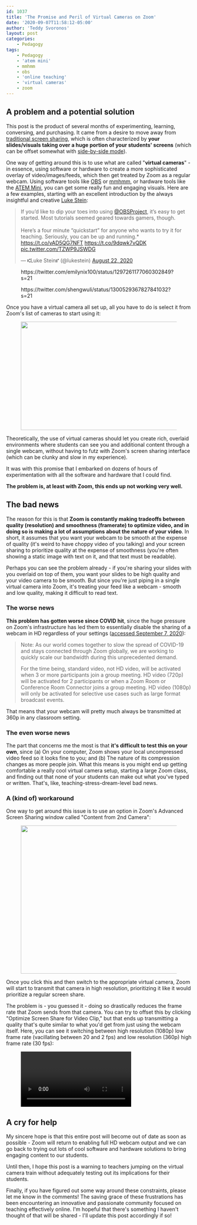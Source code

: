 ```yaml
---
id: 1037
title: 'The Promise and Peril of Virtual Cameras on Zoom'
date: '2020-09-07T11:58:12-05:00'
author: 'Teddy Svoronos'
layout: post
categories:
    - Pedagogy
tags:
    - Pedagogy
    - 'atem mini'
    - mmhmm
    - obs
    - 'online teaching'
    - 'virtual cameras'
    - zoom
---
```


<!-- wp:jetpack/markdown {"source":"## A problem and a potential solution\n\nThis post is the product of several months of experimenting, learning, conversing, and purchasing. It came from a desire to move away from [traditional screen sharing](https://twitter.com/tedsvo/status/1286299229116301314?s=21), which is often characterized by **your slides/visuals taking over a huge portion of your students' screens** (which can be offset somewhat with [side-by-side mode](https://support.zoom.us/hc/en-us/articles/115004802843-Side-by-side-Mode-for-screen-sharing)).\n\nOne way of getting around this is to use what are called \u0022**virtual cameras**\u0022 - in essence, using software or hardware to create a more sophisticated overlay of video/images/feeds, which then get treated by Zoom as a regular webcam. Using software tools like [OBS](https://obsproject.com) or [mmhmm](https://www.mmhmm.app), or hardware tools like the [ATEM Mini](https://www.blackmagicdesign.com/products/atemmini), you can get some really fun and engaging visuals. Here are a few examples, starting with an excellent introduction by the always insightful and creative [Luke Stein](https://twitter.com/lukestein/status/1297306413358866433):\n"} -->
<div class="wp-block-jetpack-markdown"><h2>A problem and a potential solution</h2>
<p>This post is the product of several months of experimenting, learning, conversing, and purchasing. It came from a desire to move away from <a href="https://twitter.com/tedsvo/status/1286299229116301314?s=21">traditional screen sharing</a>, which is often characterized by <strong>your slides/visuals taking over a huge portion of your students' screens</strong> (which can be offset somewhat with <a href="https://support.zoom.us/hc/en-us/articles/115004802843-Side-by-side-Mode-for-screen-sharing">side-by-side mode</a>).</p>
<p>One way of getting around this is to use what are called &quot;<strong>virtual cameras</strong>&quot; - in essence, using software or hardware to create a more sophisticated overlay of video/images/feeds, which then get treated by Zoom as a regular webcam. Using software tools like <a href="https://obsproject.com">OBS</a> or <a href="https://www.mmhmm.app">mmhmm</a>, or hardware tools like the <a href="https://www.blackmagicdesign.com/products/atemmini">ATEM Mini</a>, you can get some really fun and engaging visuals. Here are a few examples, starting with an excellent introduction by the always insightful and creative <a href="https://twitter.com/lukestein/status/1297306413358866433">Luke Stein</a>:</p>
</div>

<blockquote class="twitter-tweet"><p lang="en" dir="ltr">If you’d like to dip your toes into using <a href="https://twitter.com/OBSProject?ref_src=twsrc%5Etfw">@OBSProject</a>, it’s easy to get started. Most tutorials seemed geared towards gamers, though.<br><br>Here’s a four minute “quickstart” for anyone who wants to try it for teaching. Seriously, you can be up and running.* <a href="https://t.co/vAD5QG7NFT">https://t.co/vAD5QG7NFT</a> <a href="https://t.co/9dqwk7vQDK">https://t.co/9dqwk7vQDK</a> <a href="https://t.co/TZWP9JSWDG">pic.twitter.com/TZWP9JSWDG</a></p>&mdash; ⑆Luke Stein⑈ (@lukestein) <a href="https://twitter.com/lukestein/status/1297306413358866433?ref_src=twsrc%5Etfw">August 22, 2020</a></blockquote> <script async src="https://platform.twitter.com/widgets.js" charset="utf-8"></script>

<!-- wp:core-embed/twitter {"url":"https://twitter.com/emilynix100/status/1297261177060302849?s=21","type":"rich","providerNameSlug":"twitter","className":""} -->
<figure class="wp-block-embed-twitter wp-block-embed is-type-rich is-provider-twitter"><div class="wp-block-embed__wrapper">
https://twitter.com/emilynix100/status/1297261177060302849?s=21
</div></figure>
<!-- /wp:core-embed/twitter -->

<!-- wp:core-embed/twitter {"url":"https://twitter.com/shengwuli/status/1300529367827841032?s=21","type":"rich","providerNameSlug":"twitter","className":""} -->
<figure class="wp-block-embed-twitter wp-block-embed is-type-rich is-provider-twitter"><div class="wp-block-embed__wrapper">
https://twitter.com/shengwuli/status/1300529367827841032?s=21
</div></figure>
<!-- /wp:core-embed/twitter --></div></div>
<!-- /wp:group -->

<!-- wp:group -->
<div class="wp-block-group"><div class="wp-block-group__inner-container"><!-- wp:group -->
<div class="wp-block-group"><div class="wp-block-group__inner-container"><!-- wp:group -->
<div class="wp-block-group"><div class="wp-block-group__inner-container"></div></div>
<!-- /wp:group --></div></div>
<!-- /wp:group --></div></div>
<!-- /wp:group -->

<!-- wp:group -->
<div class="wp-block-group"><div class="wp-block-group__inner-container"><!-- wp:jetpack/markdown {"source":"Once you have a virtual camera all set up, all you have to do is select it from Zoom's list of cameras to start using it:"} -->
<div class="wp-block-jetpack-markdown"><p>Once you have a virtual camera all set up, all you have to do is select it from Zoom's list of cameras to start using it:</p>
</div>
<!-- /wp:jetpack/markdown -->

<!-- wp:image {"id":1039,"width":575,"height":295,"sizeSlug":"large"} -->
<figure class="wp-block-image size-large is-resized"><img src="https://teddysvoronos.com/wp-content/uploads/2020/09/B708FC03-28A6-4592-9A73-DEA73849DF44-1024x526.png" alt="" class="wp-image-1039" width="575" height="295"/></figure>
<!-- /wp:image -->

<!-- wp:jetpack/markdown {"source":"Theoretically, the use of virtual cameras should let you create rich, overlaid environments where students can see you and additional content through a single webcam, without having to futz with Zoom's screen sharing interface (which can be clunky and slow in my experience).\n\nIt was with this promise that I embarked on dozens of hours of experimentation with all the software and hardware that I could find.\n\n**The problem is, at least with Zoom, this ends up not working very well.**"} -->
<div class="wp-block-jetpack-markdown"><p>Theoretically, the use of virtual cameras should let you create rich, overlaid environments where students can see you and additional content through a single webcam, without having to futz with Zoom's screen sharing interface (which can be clunky and slow in my experience).</p>
<p>It was with this promise that I embarked on dozens of hours of experimentation with all the software and hardware that I could find.</p>
<p><strong>The problem is, at least with Zoom, this ends up not working very well.</strong></p>
</div>
<!-- /wp:jetpack/markdown --></div></div>
<!-- /wp:group -->

<!-- wp:jetpack/markdown {"source":"## The bad news\n\n\n\nThe reason for this is that **Zoom is constantly making tradeoffs between quality (resolution) and smoothness (framerate) to optimize video, and in doing so is making a lot of assumptions about the nature of your video**. In short, it assumes that you want your webcam to be smooth at the expense of quality (it's weird to have choppy video of you talking) and your screen sharing to prioritize quality at the expense of smoothness (you're often showing a static image with text on it, and that text must be readable). \n\nPerhaps you can see the problem already - if you're sharing your slides with you overlaid on top of them, you want your slides to be high quality and your video camera to be smooth. But since you're just piping in a single virtual camera into Zoom, it's treating your feed like a webcam - smooth and low quality, making it difficult to read text.\n\n### The worse news\n\n**This problem has gotten worse since COVID hit**, since the huge pressure on Zoom's infrastructure has led them to essentially disable the sharing of a webcam in HD regardless of your settings ([accessed September 7, 2020](https://support.zoom.us/hc/en-us/articles/207347086-Group-HD)):\n\n\u003e Note: As our world comes together to slow the spread of COVID-19 and stays connected through Zoom globally, we are working to quickly scale our bandwidth during this unprecedented demand.\n\u003e \n\u003e For the time being, standard video, not HD video, will be activated when 3 or more participants join a group meeting. HD video (720p) will be activated for 2 participants or when a Zoom Room or Conference Room Connector joins a group meeting. HD video (1080p) will only be activated for selective use cases such as large format broadcast events. \n\nThat means that your webcam will pretty much always be transmitted at 360p in any classroom setting.\n\n### The even worse news\n\nThe part that concerns me the most is that **it's difficult to test this on your own**, since (a) On your computer, Zoom shows your local uncompressed video feed so it looks fine to you; and (b) The nature of its compression changes as more people join. What this means is you might end up getting comfortable a really cool virtual camera setup, starting a large Zoom class, and finding out that none of your students can make out what you've typed or written. That's, like, teaching-stress-dream-level bad news.\n\n### A (kind of) workaround\n\nOne way to get around this issue is to use an option in Zoom's Advanced Screen Sharing window called \u0022Content from 2nd Camera\u0022:"} -->
<div class="wp-block-jetpack-markdown"><h2>The bad news</h2>
<p>The reason for this is that <strong>Zoom is constantly making tradeoffs between quality (resolution) and smoothness (framerate) to optimize video, and in doing so is making a lot of assumptions about the nature of your video</strong>. In short, it assumes that you want your webcam to be smooth at the expense of quality (it's weird to have choppy video of you talking) and your screen sharing to prioritize quality at the expense of smoothness (you're often showing a static image with text on it, and that text must be readable).</p>
<p>Perhaps you can see the problem already - if you're sharing your slides with you overlaid on top of them, you want your slides to be high quality and your video camera to be smooth. But since you're just piping in a single virtual camera into Zoom, it's treating your feed like a webcam - smooth and low quality, making it difficult to read text.</p>
<h3>The worse news</h3>
<p><strong>This problem has gotten worse since COVID hit</strong>, since the huge pressure on Zoom's infrastructure has led them to essentially disable the sharing of a webcam in HD regardless of your settings (<a href="https://support.zoom.us/hc/en-us/articles/207347086-Group-HD">accessed September 7, 2020</a>):</p>
<blockquote>
<p>Note: As our world comes together to slow the spread of COVID-19 and stays connected through Zoom globally, we are working to quickly scale our bandwidth during this unprecedented demand.</p>
<p>For the time being, standard video, not HD video, will be activated when 3 or more participants join a group meeting. HD video (720p) will be activated for 2 participants or when a Zoom Room or Conference Room Connector joins a group meeting. HD video (1080p) will only be activated for selective use cases such as large format broadcast events.</p>
</blockquote>
<p>That means that your webcam will pretty much always be transmitted at 360p in any classroom setting.</p>
<h3>The even worse news</h3>
<p>The part that concerns me the most is that <strong>it's difficult to test this on your own</strong>, since (a) On your computer, Zoom shows your local uncompressed video feed so it looks fine to you; and (b) The nature of its compression changes as more people join. What this means is you might end up getting comfortable a really cool virtual camera setup, starting a large Zoom class, and finding out that none of your students can make out what you've typed or written. That's, like, teaching-stress-dream-level bad news.</p>
<h3>A (kind of) workaround</h3>
<p>One way to get around this issue is to use an option in Zoom's Advanced Screen Sharing window called &quot;Content from 2nd Camera&quot;:</p>
</div>
<!-- /wp:jetpack/markdown -->

<!-- wp:image {"align":"center","id":1040,"width":600,"height":403,"sizeSlug":"large"} -->
<div class="wp-block-image"><figure class="aligncenter size-large is-resized"><img src="https://teddysvoronos.com/wp-content/uploads/2020/09/39148DDB-87A2-438A-8A33-9C9676C5881B-1024x686.png" alt="" class="wp-image-1040" width="600" height="403"/></figure></div>
<!-- /wp:image -->

<!-- wp:jetpack/markdown {"source":"Once you click this and then switch to the appropriate virtual camera, Zoom will start to transmit that camera in high resolution, prioritizing it like it would prioritize a regular screen share.\n\nThe problem is - you guessed it - doing so drastically reduces the frame rate that Zoom sends from that camera. You can try to offset this by clicking \u0022Optimize Screen Share for Video Clip,\u0022 but that ends up transmitting a quality that's quite similar to what you'd get from just using the webcam itself. Here, you can see it switching between high resolution (1080p) low frame rate (vacillating between 20 and 2 fps) and low resolution (360p) high frame rate (30 fps):"} -->
<div class="wp-block-jetpack-markdown"><p>Once you click this and then switch to the appropriate virtual camera, Zoom will start to transmit that camera in high resolution, prioritizing it like it would prioritize a regular screen share.</p>
<p>The problem is - you guessed it - doing so drastically reduces the frame rate that Zoom sends from that camera. You can try to offset this by clicking &quot;Optimize Screen Share for Video Clip,&quot; but that ends up transmitting a quality that's quite similar to what you'd get from just using the webcam itself. Here, you can see it switching between high resolution (1080p) low frame rate (vacillating between 20 and 2 fps) and low resolution (360p) high frame rate (30 fps):</p>
</div>
<!-- /wp:jetpack/markdown -->

<!-- wp:video {"id":1041} -->
<figure class="wp-block-video"><video controls src="https://teddysvoronos.com/wp-content/uploads/2020/09/Content-from-Second-Camera.mov"></video></figure>
<!-- /wp:video -->

<!-- wp:jetpack/markdown {"source":"## A cry for help\n\nMy sincere hope is that this entire post will become out of date as soon as possible - Zoom will return to enabling full HD webcam output and we can go back to trying out lots of cool software and hardware solutions to bring engaging content to our students.\n\nUntil then, I hope this post is a warning to teachers jumping on the virtual camera train without adequately testing out its implications for their students.\n\nFinally, if you have figured out some way around these constraints, please let me know in the comments! The saving grace of these frustrations has been encountering an innovative and passionate community focused on teaching effectively online. I'm hopeful that there's something I haven't thought of that will be shared - I'll update this post accordingly if so!"} -->
<div class="wp-block-jetpack-markdown"><h2>A cry for help</h2>
<p>My sincere hope is that this entire post will become out of date as soon as possible - Zoom will return to enabling full HD webcam output and we can go back to trying out lots of cool software and hardware solutions to bring engaging content to our students.</p>
<p>Until then, I hope this post is a warning to teachers jumping on the virtual camera train without adequately testing out its implications for their students.</p>
<p>Finally, if you have figured out some way around these constraints, please let me know in the comments! The saving grace of these frustrations has been encountering an innovative and passionate community focused on teaching effectively online. I'm hopeful that there's something I haven't thought of that will be shared - I'll update this post accordingly if so!</p>
</div>
<!-- /wp:jetpack/markdown -->